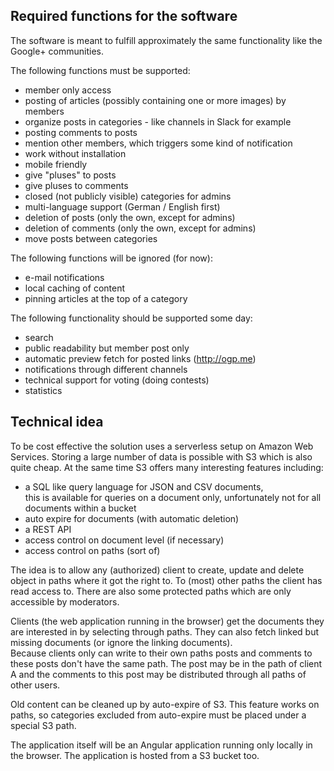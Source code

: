 Required functions for the software
-----------------------------------

The software is meant to fulfill approximately the same functionality like
the Google+ communities.

The following functions must be supported:

* member only access
* posting of articles (possibly containing one or more images) by members
* organize posts in categories - like channels in Slack for example
* posting comments to posts
* mention other members, which triggers some kind of notification
* work without installation
* mobile friendly
* give "pluses" to posts
* give pluses to comments
* closed (not publicly visible) categories for admins
* multi-language support (German / English first)
* deletion of posts (only the own, except for admins)
* deletion of comments (only the own, except for admins)
* move posts between categories

The following functions will be ignored (for now):

* e-mail notifications
* local caching of content
* pinning articles at the top of a category

The following functionality should be supported some day:
* search
* public readability but member post only
* automatic preview fetch for posted links (http://ogp.me)
* notifications through different channels
* technical support for voting (doing contests)
* statistics

Technical idea
--------------

To be cost effective the solution uses a serverless setup on Amazon Web Services.
Storing a large number of data is possible with S3 which is also quite cheap. At the
same time S3 offers many interesting features including:

* a SQL like query language for JSON and CSV documents,   
  this is available for queries on a document only, unfortunately
  not for all documents within a bucket
* auto expire for documents (with automatic deletion)
* a REST API
* access control on document level (if necessary)
* access control on paths (sort of)

The idea is to allow any (authorized) client to create, update and delete object
in paths where it got the right to. To (most) other paths the client has
read access to. There are also some protected paths which are only accessible by
moderators.

Clients (the web application running in the browser) get the documents they are
interested in by selecting through paths. They can also fetch linked but
missing documents (or ignore the linking documents).    
Because clients only can write to their own paths posts and comments to these
posts don't have the same path. The post may be in the path of client A and
the comments to this post may be distributed through all paths of other users.

Old content can be cleaned up by auto-expire of S3. This feature works on paths,
so categories excluded from auto-expire must be placed under a special S3 path.

The application itself will be an Angular application running only locally
in the browser. The application is hosted from a S3 bucket too.
